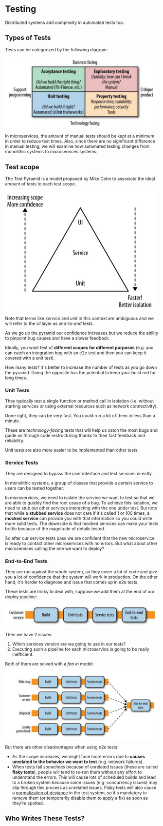 # Testing

Distributed systems add complexity in automated tests too.

## Types of Tests

Tests can be categorized by the following diagram:

![Image](./images/test-types.png)

In microservices, the amount of manual tests should be kept at a minimum in order to reduce test times. Also, since there are no significant difference in manual testing, we will examine how automated testing changes from monolithic systems to microservices systems.

## Test scope

The Test Pyramid is a model proposed by Mike Cohn to associate the ideal amount of tests to each test scope.

![Image](./images/test-pyramid.png)

Note that terms like *service* and *unit* in this context are ambiguous and we will refer to the *UI* layer as *end-to-end* tests.

As we go up the pyramid our confidence increases but we reduce the ability to pinpoint bug causes and have a slower feedback.

Ideally, you want test of **different scopes for different purposes** (e.g. you can catch an integration bug with an e2e test and then you can keep it covered with a unit test).

How many tests? It's better to increase the number of tests as you go down the pyramid. Doing the opposite has the potential to keep your build *red* for long times.

### Unit Tests

They typically test a single function or method call in isolation (i.e. without starting services or using external resources such as network connectivity).

Done right, they can be very fast. You could run a lot of them in less than a minute.

These are *technology-facing* tests that will help us catch the most bugs and guide us through code restructuring thanks to their fast feedback and reliability.

Unit tests are also more easier to be implemented than other tests.

### Service Tests

They are designed to bypass the user interface and test services directly.

In monolithic systems, a group of classes that provide a certain service to users can be tested together.

In microservices, we need to isolate the service we want to test so that we are able to quickly find the root cause of a bug. To achieve this isolation, we need to stub out other services interacting with the one under test.
But note that while a **stubbed service** does not care if it's called 1 or 100 times, a **mocked service** can provide you with that information so you could write more solid tests. The downside is that mocked services can make your tests brittle because of the magnitude of details tested.

So after our service tests pass we are confident that the new microservice is ready to contact other microservices with no errors. But what about other microservices calling the one we want to deploy?

### End-to-End Tests

They are run against the whole system, so they cover a lot of code and give you a lot of confidence that the system will work in production.
On the other hand, it's harder to diagnose and issue that comes up in e2e tests.

These tests are tricky to deal with, suppose we add them at the end of our deploy pipeline:

![Image](./images/e2e-bad-pipe.png)

Then we have 2 issues:

1. Which services version are we going to use in our tests?
2. Executing such a pipeline for each microservice is going to be really inefficient.

Both of them are solved with a *fan in* model:

![Image](./images/e2e-good-pipe.png)

But there are other disadvantages when using e2e tests:

- As the scope increases, we might face more errors due to **causes unrelated to the behavior we want to test** (e.g. network failures).
- When tests fail *sometimes* because of unrelated issues (these are called **flaky tests**), people will tend to re-run them without any effort to understand the errors. This will cause lots of scheduled builds and lead to a broken system because some issues (e.g. concurrency issues) may slip through this process as unrelated issues. Flaky tests will also cause a [normalization of deviance](https://en.wikibooks.org/wiki/Professionalism/Diane_Vaughan_and_the_normalization_of_deviance) in the test system, so it's mandatory to remove them (or temporarily disable them to apply a fix) as soon as they're spotted.






## Who Writes These Tests?